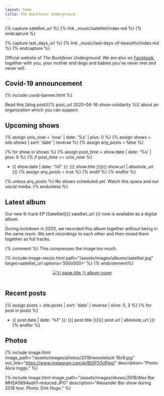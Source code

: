 ```yaml
---
layout: home
title: The Buckfever Underground
---
```


{% capture satelliet_url %}
    {% link _music/satelliet/index.md %}
{% endcapture %}

{% capture last_days_url %}
    {% link _music/last-days-of-beautiful/index.md %}
{% endcapture %}

Official website of _The Buckfever Underground_. We are also on [Facebook](https://www.facebook.com/TheBuckfeverUnderground), together with you, your mother and dogs and babies you've never met and never will.


## Covid-19 announcement

{% include covid-banner.html %}

Read this [blog post]({% post_url 2020-04-16-show-solidarity %}) about an organization which you can support.


## Upcoming shows

{% assign unix_now = 'now' | date: '%s' | plus: 0 %}
{% assign shows = site.shows | sort: 'date' | reverse %}
{% assign any_posts = false %}

{% for show in shows %}
{% assign post_time = show.date | date: '%s' | plus: 0 %}
{% if post_time >= unix_now %}
- {{ show.date | date: '%F' }}: [{{ show.title }}]({{ show.url | absolute_url }})
{% assign any_posts = true %}
{% endif %}
{% endfor %}

{% unless any_posts %}
No shows scheduled yet. Watch this space and our social media.
{% endunless %}


## Latest album

Our new 6-track EP [Satelliet]({{ satelliet_url }}) now is available as a digital album.

During lockdown in 2020, we recorded this album together without being in the same room. We sent recordings to each other and then mixed them together as full tracks.

{% comment %}
This compresses the image too much.

{% include image-resize.html
    path="/assets/images/albums/satelliet.jpg"
    target=satelliet_url
    options='500x500>'
%}
{% endcomment%}

<div align="center">
    <a href="{{ satelliet_url }}">
        <img src="{% link assets/images/albums/satelliet.jpg %}"
            alt="{{ page.title }} album cover"
            class="medium">
    </a>
</div>
<br>


## Recent posts

{% assign posts = site.posts | sort: 'date' | reverse | slice: 0, 3 %}
{% for post in posts %}
- {{ post.date | date: '%F' }}: [{{ post.title }}]({{ post.url | absolute_url }})
{% endfor %}


## Photos

{% include image.html
    image_path="/assets/images/photos/2018/woodstock 16x9.jpg"
    out_link="https://www.instagram.com/p/BjDP37clPpo/"
    description="Photo: Alice Inggs."
%}

{% include image.html
    image_path="/assets/images/shows/2018/Alex Bar MH2A5894edit1-reduced.JPG"
    description="Alexander Bar show during 2018 tour. Photo: Dirk Hugo."
%}
